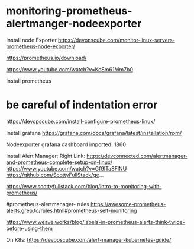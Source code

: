 # monitoring-prometheus-alertmanger-nodeexporter

Install node Exporter
https://devopscube.com/monitor-linux-servers-prometheus-node-exporter/

https://prometheus.io/download/ 

https://www.youtube.com/watch?v=KcSm61Mm7b0 

Install prometheus
# be careful of indentation error
https://devopscube.com/install-configure-prometheus-linux/

Install grafana 
https://grafana.com/docs/grafana/latest/installation/rpm/ 

Nodeexporter grafana dashboard imported: 1860


Install Alert Manager:
Right Link: https://devconnected.com/alertmanager-and-prometheus-complete-setup-on-linux/ 
https://www.youtube.com/watch?v=Gf9ITaSFlNU 
https://github.com/ScottyFullStack/ge...

https://www.scottyfullstack.com/blog/intro-to-monitoring-with-prometheus/ 

#prometheus-alertmanager- rules
https://awesome-prometheus-alerts.grep.to/rules.html#prometheus-self-monitoring 

https://www.weave.works/blog/labels-in-prometheus-alerts-think-twice-before-using-them



On K8s:
https://devopscube.com/alert-manager-kubernetes-guide/ 

